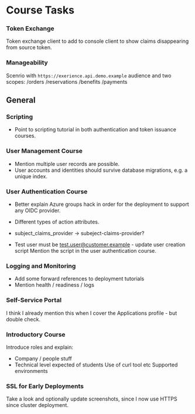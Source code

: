 # Course Tasks

### Token Exchange

Token exchange client to add to console client to show claims disappearing from source token.

### Manageability

Scenrio with `https://exerience.api.demo.example` audience and two scopes:
  /orders
  /reservations
  /benefits
  /payments

## General

### Scripting

- Point to scripting tutorial in both authentication and token issuance courses.

### User Management Course

- Mention multiple user records are possible.
- User accounts and identities should survive database migrations, e.g. a unique index.

### User Authentication Course

- Better explain Azure groups hack in order for the deployment to support any OIDC provider.
- Different types of action attributes.
- subject_claims_provider -> subeject-claims-provider?

- Test user must be test.user@customer.example - update user creation script
  Mention the script in the user authentication course.

### Logging and Monitoring

- Add some forward references to deployment tutorials
- Mention health / readiness / logs

### Self-Service Portal

I think I already mention this when I cover the Applications profile - but double check.

### Introductory Course

Introduce roles and explain:

- Company / people stuff
- Technical level expected of students
  Use of curl tool etc
  Supported environments

### SSL for Early Deployments

Take a look and optionally update screenshots, since I now use HTTPS since cluster deployment.
